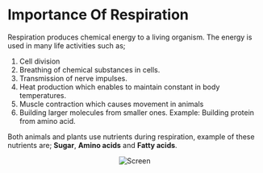 # Importance Of Respiration

Respiration produces chemical energy to a living organism. The energy is used in many life activities such as;

1.	Cell division
2.	Breathing of chemical substances in cells.
3.	Transmission of nerve impulses.
4.	Heat production which enables to maintain constant in body temperatures.
5.	Muscle contraction which causes movement in animals
6.	Building larger molecules from smaller ones. Example: Building protein from amino acid.


Both animals and plants use nutrients during respiration, example of these nutrients are; **Sugar**, **Amino acids** and **Fatty acids**.

<center>
<p><img src="http://qknow.github.io/images/junior-high/form-1-science-1-term/5.png" alt="Screen"></p>
</center>
